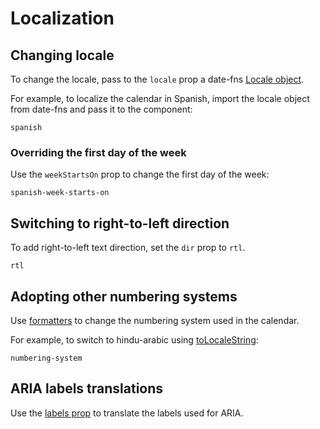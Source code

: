 # Localization

## Changing locale

To change the locale, pass to the `locale` prop a date-fns [Locale object](http://date-fns.org/docs/Locale).

For example, to localize the calendar in Spanish, import the locale object from date-fns and pass it to the component:

```include-example
spanish
```

### Overriding the first day of the week

Use the `weekStartsOn` prop to change the first day of the week:

```include-example
spanish-week-starts-on
```

## Switching to right-to-left direction

To add right-to-left text direction, set the `dir` prop to `rtl`.

```include-example
rtl
```

## Adopting other numbering systems

Use [formatters](/guides/formatters) to change the numbering system used in the calendar.

For example, to switch to hindu-arabic using [toLocaleString](https://developer.mozilla.org/en/docs/Web/JavaScript/Reference/Global_Objects/Date/toLocaleString):

```include-example
numbering-system
```

## ARIA labels translations

Use the [labels prop](/api/types/daypickerprops#labels) to translate the labels used for ARIA.
